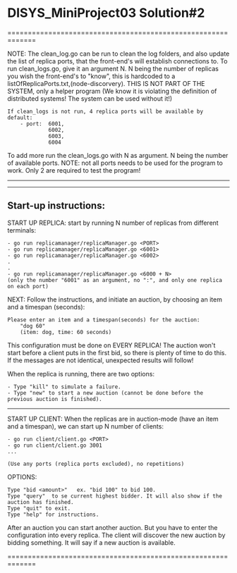 # DISYS_MiniProject03 Solution#2
=============================================================

NOTE: 
The clean_log.go can be run to clean the log folders, and also update the list of replica ports, that the front-end's will establish connections to. To run clean_logs.go, give it an argument N. N being the number of replicas you wish the front-end's to "know", this is hardcoded to a listOfReplicaPorts.txt,(node-discorvery). 
THIS IS NOT PART OF THE SYSTEM, only a helper program (We know it is violating the definition of distributed systems! The system can be used without it!)

    If clean_logs is not run, 4 replica ports will be available by default:
        - port:  6001,
                 6002,
                 6003,
                 6004

To add more run the clean_logs.go with N as argument. N being the number of available ports. NOTE: not all ports needs to be used for the program to work. Only 2 are required to test the program!

-------------------------------------------------------------

-------------------------------------------------------------
Start-up instructions:
-------------------------------------------------------------
START UP REPLICA: start by running N number of replicas from different terminals:
        
    - go run replicamanager/replicaManager.go <PORT> 
    - go run replicamanager/replicaManager.go <6001> 
    - go run replicamanager/replicaManager.go <6002> 
    .
    .
    - go run replicamanager/replicaManager.go <6000 + N> 
    (only the number "6001" as an argument, no ":", and only one replica on each port)

NEXT: Follow the instructions, and initiate an auction, by choosing an item and a timespan (seconds):

    Please enter an item and a timespan(seconds) for the auction:    
        "dog 60"     
        (item: dog, time: 60 seconds)

This configuration must be done on EVERY REPLICA! The auction won't start before a client puts in the first bid, so there is plenty of time to do this. If the messages are not identical, unexpected results will follow! 

When the replica is running, there are two options:
   
    - Type "kill" to simulate a failure. 
    - Type "new" to start a new auction (cannot be done before the previous auction is finished).

-------------------------------------------------------------
START UP CLIENT: When the replicas are in auction-mode (have an item and a timespan), we can start up N number of clients:
   
    - go run client/client.go <PORT>
    - go run client/client.go 3001
    ...

    (Use any ports (replica ports excluded), no repetitions)

OPTIONS:
    
    Type "bid <amount>"   ex. "bid 100" to bid 100.
    Type "query"  to se current highest bidder. It will also show if the auction has finished.
    Type "quit" to exit. 
    Type "help" for instructions. 

After an auction you can start another auction. But you have to enter the configuration into every replica. The client will discover the new auction by bidding something. It will say if a new auction is available. 

=============================================================


